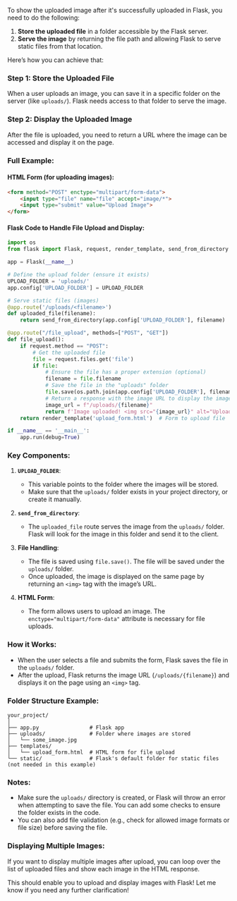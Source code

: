 To show the uploaded image after it's successfully uploaded in Flask, you need to do the following:

1. **Store the uploaded file** in a folder accessible by the Flask server.
2. **Serve the image** by returning the file path and allowing Flask to serve static files from that location.

Here’s how you can achieve that:

### Step 1: Store the Uploaded File

When a user uploads an image, you can save it in a specific folder on the server (like `uploads/`). Flask needs access to that folder to serve the image.

### Step 2: Display the Uploaded Image

After the file is uploaded, you need to return a URL where the image can be accessed and display it on the page.

### Full Example:

#### HTML Form (for uploading images):

```html
<form method="POST" enctype="multipart/form-data">
    <input type="file" name="file" accept="image/*">
    <input type="submit" value="Upload Image">
</form>
```

#### Flask Code to Handle File Upload and Display:

```python
import os
from flask import Flask, request, render_template, send_from_directory

app = Flask(__name__)

# Define the upload folder (ensure it exists)
UPLOAD_FOLDER = 'uploads/'
app.config['UPLOAD_FOLDER'] = UPLOAD_FOLDER

# Serve static files (images)
@app.route('/uploads/<filename>')
def uploaded_file(filename):
    return send_from_directory(app.config['UPLOAD_FOLDER'], filename)

@app.route("/file_upload", methods=["POST", "GET"])
def file_upload():
    if request.method == "POST":
        # Get the uploaded file
        file = request.files.get('file')
        if file:
            # Ensure the file has a proper extension (optional)
            filename = file.filename
            # Save the file in the "uploads" folder
            file.save(os.path.join(app.config['UPLOAD_FOLDER'], filename))
            # Return a response with the image URL to display the image
            image_url = f"/uploads/{filename}"
            return f'Image uploaded! <img src="{image_url}" alt="Uploaded Image">'
    return render_template('upload_form.html')  # Form to upload file

if __name__ == '__main__':
    app.run(debug=True)
```

### Key Components:

1. **`UPLOAD_FOLDER`**:

   * This variable points to the folder where the images will be stored.
   * Make sure that the `uploads/` folder exists in your project directory, or create it manually.

2. **`send_from_directory`**:

   * The `uploaded_file` route serves the image from the `uploads/` folder. Flask will look for the image in this folder and send it to the client.

3. **File Handling**:

   * The file is saved using `file.save()`. The file will be saved under the `uploads/` folder.
   * Once uploaded, the image is displayed on the same page by returning an `<img>` tag with the image’s URL.

4. **HTML Form**:

   * The form allows users to upload an image. The `enctype="multipart/form-data"` attribute is necessary for file uploads.

### How it Works:

* When the user selects a file and submits the form, Flask saves the file in the `uploads/` folder.
* After the upload, Flask returns the image URL (`/uploads/{filename}`) and displays it on the page using an `<img>` tag.

### Folder Structure Example:

```
your_project/
│
├── app.py                # Flask app
├── uploads/              # Folder where images are stored
│   └── some_image.jpg
├── templates/            
│   └── upload_form.html  # HTML form for file upload
└── static/               # Flask's default folder for static files (not needed in this example)
```

### Notes:

* Make sure the `uploads/` directory is created, or Flask will throw an error when attempting to save the file. You can add some checks to ensure the folder exists in the code.
* You can also add file validation (e.g., check for allowed image formats or file size) before saving the file.

### Displaying Multiple Images:

If you want to display multiple images after upload, you can loop over the list of uploaded files and show each image in the HTML response.

This should enable you to upload and display images with Flask! Let me know if you need any further clarification!
